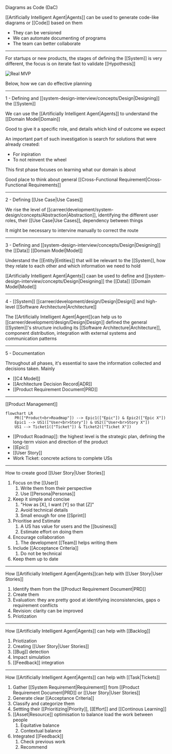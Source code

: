 Diagrams as Code (DaC)

[[Artificially Intelligent Agent|Agents]] can be used to generate code-like diagrams or [[Code]] based on them

- They can be versioned
- We can automate documenting of programs
- The team can better collaborate

---

For startups or new products, the stages of defining the [[System]] is very different, the focus is on iterate fast to validate [[Hypothesis]]

![Real MVP](./MVP.jpg)

Below, how we can do effective planning

---

1 - Defining and [[system-design-interview/concepts/Design|Designing]] the [[System]]

We can use the [[Artificially Intelligent Agent|Agents]] to understand the [[Domain Model|Domain]]

Good to give it a specific role, and details which kind of outcome we expect

An important part of such investigation is search for solutions that were already created:

- For inpiration
- To not reinvent the wheel

This first phase focuses on learning what our domain is about

Good place to think about general [[Cross-Functional Requirement|Cross-Functional Requirements]]

---

2 - Defining [[Use Case|Use Cases]]

We rise the level of [[carreer/development/system-design/concepts/Abstraction|Abstraction]], identifying the different user roles, their [[Use Case|Use Cases]], dependency between things

It might be necessary to intervine manually to correct the route

---

3 - Defining and [[system-design-interview/concepts/Design|Designing]] the [[Data]] [[Domain Model|Model]]

Understand the [[Entity|Entities]] that will be relevant to the [[System]], how they relate to each other and which information we need to hold

[[Artificially Intelligent Agent|Agents]] caan be used to define and [[system-design-interview/concepts/Design|Designing]] the [[Data]] [[Domain Model|Model]]

---

4 - [[System]] [[carreer/development/design/Design|Design]] and high-level [[Software Architecture|Architecture]]

The [[Artificially Intelligent Agent|Agent]]can help us to [[carreer/development/design/Design|Design]] defined the general [[System]]'s structure including its [[Software Architecture|Architecture]], component distribution, integration with external systems and communication patterns

---

5 - Documentation

Throughout all phases, it's essential to save the information collected and decisions taken. Mainly

- [[C4 Model]]
- [[Architecture Decision Record|ADR]]
- [[Product Requirement Document|PRD]]

---

[[Product Management]]

```mermaid
flowchart LR
    PR(["Product<br>Roadmap"]) --> Epic1(["Epic"]) & Epic2(["Epic X"])
    Epic1 --> US1(["User<br>Story"]) & US2(["User<br>Story X"])
    US1 --> Ticket1(["Ticket"]) & Ticket2(["Ticket X"])
```

- [[Product Roadmap]]: the highest level is the strategic plan, defining the long-term vision and direction of the product
- [[Epic]]
- [[User Story]]
- Work Ticket: concrete actions to complete USs

---

How to create good [[User Story|User Stories]]

1. Focus on the [[User]]
   1. Write them from their perspective
   2. Use [[Persona|Personas]]
2. Keep it simple and concise
   1. "How as [X], I want [Y] so that [Z]"
   2. Avoid technical details
   3. Small enough for one [[Sprint]]
3. Prioritise and Estimate
   1. A US has value for users and the [[business]]
   2. Estimate effort on doing them
4. Encourage collaboration
   1. The development [[Team]] helps writing them
5. Include [[Acceptance Criteria]]
   1. Do not be technical
6. Keep them up to date

---

How [[Artificially Intelligent Agent|Agents]]can help with [[User Story|User Stories]]

1. Identify them from the [[Product Requirement Document|PRD]]
2. Create them
3. Evaluation: they are pretty good at identifying inconsistencies, gaps o requirement conflicts
4. Revision: clarity can be improved
5. Priotization

---

How [[Artificially Intelligent Agent|Agents]] can help with [[Backlog]]

1. Priotization
2. Creating [[User Story|User Stories]]
3. [[Bug]] detection
4. Impact simulation
5. [[Feedback]] integration

---

How [[Artificially Intelligent Agent|Agents]] can help with [[Task|Tickets]]

1. Gather [[System Requirement|Requirement]] from [[Product Requirement Document|PRD]] or [[User Story|User Stories]]
2. Generate clear [[Acceptance Criteria]]
3. Classify and categorize them
4. Settting their [[Prioritizing|Priority]], [[Effort]] and [[Continous Learning]]
5. [[Asset|Resource]] optimisation to balance load the work between people
   1. Equitative balance
   2. Contextual balance
6. Integrated [[Feedback]]
   1. Check previous work
   2. Recommend
